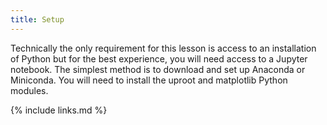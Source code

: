 ```yaml
---
title: Setup
---
```


Technically the only requirement for this lesson is access to an installation of Python
but for the best experience, you will need access to a Jupyter notebook.
The simplest method is to download and set up Anaconda or Miniconda.
You will need to install the uproot and matplotlib Python modules.

{% include links.md %}
